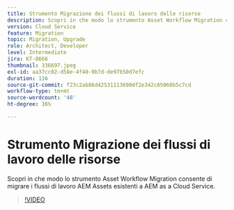 ```yaml
---
title: Strumento Migrazione dei flussi di lavoro delle risorse
description: Scopri in che modo lo strumento Asset Workflow Migration consente di migrare i flussi di lavoro AEM Assets esistenti a AEM as a Cloud Service.
version: Cloud Service
feature: Migration
topic: Migration, Upgrade
role: Architect, Developer
level: Intermediate
jira: KT-8666
thumbnail: 336697.jpeg
exl-id: aa37cc02-d58e-4f40-9b7d-de97b50d7efc
duration: 116
source-git-commit: f23c2ab86d42531113690df2e342c65060b5c7cd
workflow-type: tm+mt
source-wordcount: '48'
ht-degree: 16%

---
```


# Strumento Migrazione dei flussi di lavoro delle risorse

Scopri in che modo lo strumento Asset Workflow Migration consente di migrare i flussi di lavoro AEM Assets esistenti a AEM as a Cloud Service.

>[!VIDEO](https://video.tv.adobe.com/v/336697?quality=12&learn=on)
